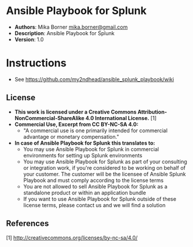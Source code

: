 # Ansible Playbook for Splunk
- **Authors**:	Mika Borner <mika.borner@gmail.com>
- **Description**:	Ansible Playbook for Splunk
- **Version**: 		1.0


# Instructions

* See https://github.com/my2ndhead/ansible_splunk_playbook/wiki


## License
- **This work is licensed under a Creative Commons Attribution-NonCommercial-ShareAlike 4.0 International License.** [1]
- **Commercial Use, Excerpt from CC BY-NC-SA 4.0:**
  - "A commercial use is one primarily intended for commercial advantage or monetary compensation."
- **In case of Ansible Playbook for Splunk this translates to:**
  - You may use Ansible Playbook for Splunk in commercial environments for setting up Splunk environments
  - You may use Ansible Playbook for Splunk as part of your consulting or integration work, if you're considered to be working on behalf of your customer. The customer will be the licensee of Ansible Splunk Playbook and must comply according to the license terms
  - You are not allowed to sell Ansible Playbook for Splunk as a standalone product or within an application bundle
  - If you want to use Ansible Playbook for Splunk outside of these license terms, please contact us and we will find a solution

## References
[1] http://creativecommons.org/licenses/by-nc-sa/4.0/
